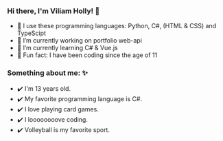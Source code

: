 ### Hi there, I'm Viliam Holly! 👋

- 🤖 I use these programming languages: Python, C#, (HTML & CSS) and TypeScipt
- 🔭 I’m currently working on portfolio web-api
- 🌱 I’m currently learning C# & Vue.js
- 🌟 Fun fact: I have been coding since the age of 11


### Something about me: ✨

- ✔️ I'm 13 years old.
- ✔️ My favorite programming language is C#.
- ✔️ I love playing card games.
- ✔️ I loooooooove coding.
- ✔️ Volleyball is my favorite sport.

